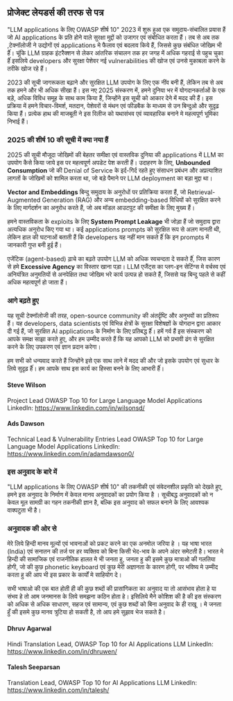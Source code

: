 ## प्रोजेक्ट लेयडर्स की तरफ से पत्र

"LLM applications के लिए OWASP शीर्ष 10" 2023 में शुरू हुआ एक समुदाय-संचालित प्रयास हैं जो AI applications  के प्रति होने वाले सुरक्षा मुद्दों को उजागर एवं संबोधित करता हैं। तब से अब तक ,टेक्नॉलोजी ने उद्योगों एवं applications मे फैलाव एवं बदलाव किये हैं, जिससे कुछ संबंधित जोखिम भी हैंं। चूंकि LLM ग्राहक इंटरैक्शन से लेकर आंतरिक संचालन तक हर जगह  में अधिक गहराई से पहुच चुका हैंं इसलिये developers और सुरक्षा पेशेवर नई vulnerabilities की खोज एवं उनसे मुकाबला करने के तरीके खोज रहे हैं।

2023 की सूची जागरूकता बढ़ाने और सुरक्षित LLM उपयोग के लिए एक नींव बनी हैं, लेकिन तब से अब तक हमने और भी अधिक सीखा हैं। इस नए 2025 संस्करण में, हमने दुनिया भर में योगदानकर्ताओं के एक बड़े, अधिक विविध समूह के साथ काम किया हैं, जिन्होंने इस सूची को आकार देने में मदद की हैं। इस प्रक्रिया में हमने विचार-विमर्श, मतदान, पेशेवरों से मंथन एवं फीडबैक के माध्यम से उन बिन्दुओ और सुदृढ़ किया हैं। प्रत्येक हाथ की माजबूती ने इस रिलीज को यथासंभव एवं  व्यावहारिक बनाने मे महत्वपूर्ण भूमिका निभाई हैं।


### 2025 की शीर्ष 10 की सूची में क्या नया हैं

2025 की सूची मौजूदा जोखिमों की बेहतर समीक्षा एवं वास्तविक दुनिया की applications में LLM का उपयोग कैसे किया जाये इस पर महत्वपूर्ण अपडेट पेश करती हैं। उदाहरण के लिए, **Unbounded Consumption** जो की Denial of Service के इर्द-गिर्द रहते हुए संसाधन प्रबंधन और अप्रत्याशित लागतों के जोखिमों को शामिल करता था, जो बड़े पैमाने पर LLM deployment का बड़ा मुद्दा था।

**Vector and Embeddings** बिन्दु समुदाय के अनुरोधों पर प्रतिक्रिया करता हैं, जो Retrieval-Augmented Generation (RAG) और अन्य embedding-based विधियों को सुरक्षित करने के लिए मार्गदर्शन का अनुरोध करते हैं, जो अब मॉडल आउटपुट की समीक्षा के लिए मुख्य हैं।

हमने वास्तविकता के exploits के लिए **System Prompt Leakage** भी जोड़ा हैं जो समुदाय द्वारा अत्यधिक अनुरोध किए गया था। कई applications prompts को सुरक्षित रूप से अलग मानती थी, लेकिन हाल की घटनाओं बताती हैं कि developers यह नहीं मान सकते हैंं कि इन prompts में जानकारी गुप्त बनी हुई हैं।

एजेंटिक (agent-based) ढ़ाचे का बढ़ते उपयोग LLM को अधिक स्वचन्दता दे सकते हैंं, जिस कारण से हमे **Excessive Agency** का विस्तार खाना पड़ा।  LLM एजैंट्स का प्लग-इन सेटिंग्स मे वर्चस्व एवं अनियंत्रित अनुमतियों  से अनपेक्षित तथा जोखिम भरे कार्य उत्पन्न हो सकते हैं, जिससे यह बिन्दु पहले से कहीं अधिक महत्वपूर्ण हो जाता हैं।


### आगे बढ़ते हुए

यह सूची टेक्नॉलोजी की तरह, open-source community की अंतर्दृष्टि और अनुभवों का प्रतिरूप हैं। यह developers, data scientists एवं विभिन्न क्षेत्रों के सुरक्षा विशेषज्ञों के योगदान द्वारा आकार दी गई हैं, जो सुरक्षित AI applications के निर्माण के लिए प्रतिबद्ध हैंं। हमें गर्व हैं इस संस्करण को आपके समक्ष साझा करते हुए, और हम उम्मीद करते हैं कि यह आपको LLM को प्रभावी ढंग से सुरक्षित करने के लिए उपकरण एवं ज्ञान प्रदान करेगा।

हम सभी को धन्यवाद करते हैं जिन्होंने इसे एक साथ लाने में मदद की और जो इसके उपयोग एवं सुधार के लिये सुदृढ़ हैंं। हम आपके साथ इस कार्य का हिस्सा बनने के लिए आभारी हैंं।

#### Steve Wilson
Project Lead
OWASP Top 10 for Large Language Model Applications
LinkedIn: https://www.linkedin.com/in/wilsonsd/

#### Ads Dawson
Technical Lead & Vulnerability Entries Lead
OWASP Top 10 for Large Language Model Applications
LinkedIn: https://www.linkedin.com/in/adamdawson0/

### इस अनुवाद के बारे में
"LLM applications के लिए OWASP शीर्ष 10" की तकनीकी एवं संवेदनशील प्रकृति को देखते हुए, हमने इस अनुवाद के निर्माण में केवल मानव अनुवादकों का प्रयोग किया है । सूचीबद्ध अनुवादकों को न केवल मूल सामग्री का गहन तकनीकी ज्ञान है, बल्कि इस अनुवाद को सफल बनाने के लिए आवश्यक वाक्पटुता भी है।

### अनुवादक की ओर से 
मेरे लिये हिन्दी मानव मूल्यों एवं भावनाओं को प्रकट करने का एक अनमोल जरिया हे । यह भाषा भारत (India) एवं सनातन की तर्ज पर हर व्यक्तिव को बिना किसी भेद-भाव के अपने अंदर समेटती है। भारत मे हिन्दी की सामाजिक एवं राजनीतिक हालत मे भी जनता हु, जनता हु की इसमे कुछ मात्राओ की गलतिया होगी, जो की कुछ phonetic keyboard एवं कुछ मेरी अज्ञानता के कारण होगी, पर भविष्य मे उम्मीद करता हु की आप भी इस प्रकार के कार्यों मे साहियोग दे। 

सभी भाषाओ की एक बात होती ही की कुछ शब्दों की प्रासांगिकता का अनुवाद या तो आसंभाव होता हे या संभव हे तो आम जनमानस के लिये समझना कठिन होता हे। इसिलिये मैने कोशिश की है की इस संस्करण को अधिक से अधिक साधारण, सहज एवं सामान्य, एवं कुछ शब्दों को बिना अनुवाद के ही राखू । मे जनता हुँ की इसमे कुछ मानव त्रुटिया हो सकती है, तो आप हमे सुझाव भेज सकते है।

#### Dhruv Agarwal
Hindi Translation Lead, OWASP Top 10 for AI Applications LLM
LinkedIn: https://www.linkedin.com/in/dhruwen/

#### Talesh Seeparsan
Translation Lead, OWASP Top 10 for AI Applications LLM
LinkedIn: https://www.linkedin.com/in/talesh/
